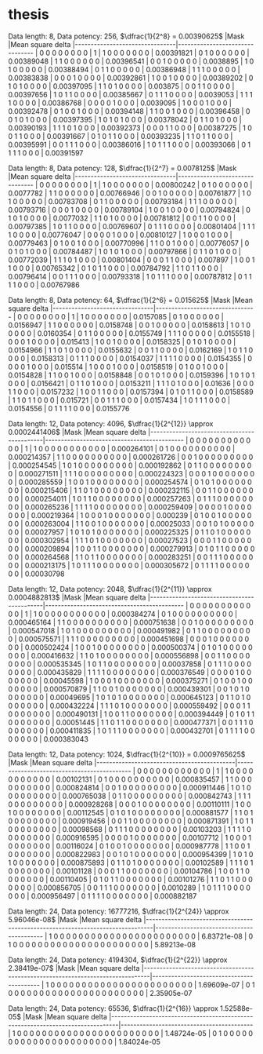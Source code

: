 # thesis

Data length: 8, Data potency: 256, $\dfrac{1}{2^8} = 0.00390625$ 
|Mask                            |Mean square delta
|--------------------------------|--------------------------------
|  0  0  0  0  0  0  0  0        |                               1
|  1  0  0  0  0  0  0  0        |                      0.00391821
|  0  1  0  0  0  0  0  0        |                      0.00389048
|  1  1  0  0  0  0  0  0        |                      0.00396541
|  0  0  1  0  0  0  0  0        |                       0.0038895
|  1  0  1  0  0  0  0  0        |                      0.00388494
|  0  1  1  0  0  0  0  0        |                      0.00386948
|  1  1  1  0  0  0  0  0        |                      0.00383838
|  0  0  0  1  0  0  0  0        |                      0.00392861
|  1  0  0  1  0  0  0  0        |                      0.00389202
|  0  1  0  1  0  0  0  0        |                      0.00397095
|  1  1  0  1  0  0  0  0        |                        0.003875
|  0  0  1  1  0  0  0  0        |                      0.00397656
|  1  0  1  1  0  0  0  0        |                      0.00385667
|  0  1  1  1  0  0  0  0        |                       0.0039053
|  1  1  1  1  0  0  0  0        |                      0.00386768
|  0  0  0  0  1  0  0  0        |                       0.0039095
|  1  0  0  0  1  0  0  0        |                      0.00392478
|  0  1  0  0  1  0  0  0        |                      0.00394148
|  1  1  0  0  1  0  0  0        |                      0.00396458
|  0  0  1  0  1  0  0  0        |                      0.00397395
|  1  0  1  0  1  0  0  0        |                      0.00378042
|  0  1  1  0  1  0  0  0        |                      0.00390193
|  1  1  1  0  1  0  0  0        |                      0.00392373
|  0  0  0  1  1  0  0  0        |                      0.00387275
|  1  0  0  1  1  0  0  0        |                      0.00391667
|  0  1  0  1  1  0  0  0        |                      0.00393235
|  1  1  0  1  1  0  0  0        |                      0.00395991
|  0  0  1  1  1  0  0  0        |                      0.00386016
|  1  0  1  1  1  0  0  0        |                      0.00393066
|  0  1  1  1  1  0  0  0        |                      0.00391597


Data length: 8, Data potency: 128, $\dfrac{1}{2^7} = 0.0078125$
|Mask                            |Mean square delta
|--------------------------------|--------------------------------
|  0  0  0  0  0  0  0  0        |                               1
|  1  0  0  0  0  0  0  0        |                      0.00800242
|  0  1  0  0  0  0  0  0        |                       0.0077782
|  1  1  0  0  0  0  0  0        |                      0.00766946
|  0  0  1  0  0  0  0  0        |                      0.00761877
|  1  0  1  0  0  0  0  0        |                      0.00783708
|  0  1  1  0  0  0  0  0        |                      0.00793184
|  1  1  1  0  0  0  0  0        |                      0.00793716
|  0  0  0  1  0  0  0  0        |                      0.00789104
|  1  0  0  1  0  0  0  0        |                      0.00794824
|  0  1  0  1  0  0  0  0        |                       0.0077032
|  1  1  0  1  0  0  0  0        |                      0.00781812
|  0  0  1  1  0  0  0  0        |                      0.00797385
|  1  0  1  1  0  0  0  0        |                      0.00769607
|  0  1  1  1  0  0  0  0        |                      0.00801404
|  1  1  1  1  0  0  0  0        |                      0.00776047
|  0  0  0  0  1  0  0  0        |                      0.00810127
|  1  0  0  0  1  0  0  0        |                      0.00779463
|  0  1  0  0  1  0  0  0        |                      0.00770996
|  1  1  0  0  1  0  0  0        |                      0.00776057
|  0  0  1  0  1  0  0  0        |                      0.00784487
|  1  0  1  0  1  0  0  0        |                      0.00797866
|  0  1  1  0  1  0  0  0        |                      0.00772039
|  1  1  1  0  1  0  0  0        |                      0.00801404
|  0  0  0  1  1  0  0  0        |                        0.007897
|  1  0  0  1  1  0  0  0        |                      0.00765342
|  0  1  0  1  1  0  0  0        |                      0.00784792
|  1  1  0  1  1  0  0  0        |                      0.00796414
|  0  0  1  1  1  0  0  0        |                      0.00793318
|  1  0  1  1  1  0  0  0        |                      0.00787812
|  0  1  1  1  1  0  0  0        |                      0.00767986

Data length: 8, Data potency: 64, $\dfrac{1}{2^6} = 0.015625$
|Mask                            |Mean square delta
|--------------------------------|--------------------------------
|  0  0  0  0  0  0  0  0        |                               1
|  1  0  0  0  0  0  0  0        |                       0.0157085
|  0  1  0  0  0  0  0  0        |                       0.0156947
|  1  1  0  0  0  0  0  0        |                       0.0158748
|  0  0  1  0  0  0  0  0        |                       0.0158613
|  1  0  1  0  0  0  0  0        |                       0.0160354
|  0  1  1  0  0  0  0  0        |                       0.0155749
|  1  1  1  0  0  0  0  0        |                       0.0155518
|  0  0  0  1  0  0  0  0        |                        0.015413
|  1  0  0  1  0  0  0  0        |                       0.0158325
|  0  1  0  1  0  0  0  0        |                       0.0154966
|  1  1  0  1  0  0  0  0        |                       0.0155632
|  0  0  1  1  0  0  0  0        |                       0.0162169
|  1  0  1  1  0  0  0  0        |                       0.0158313
|  0  1  1  1  0  0  0  0        |                       0.0154037
|  1  1  1  1  0  0  0  0        |                       0.0154355
|  0  0  0  0  1  0  0  0        |                        0.015514
|  1  0  0  0  1  0  0  0        |                       0.0158519
|  0  1  0  0  1  0  0  0        |                       0.0154828
|  1  1  0  0  1  0  0  0        |                       0.0158848
|  0  0  1  0  1  0  0  0        |                       0.0159396
|  1  0  1  0  1  0  0  0        |                       0.0156421
|  0  1  1  0  1  0  0  0        |                       0.0153211
|  1  1  1  0  1  0  0  0        |                         0.01636
|  0  0  0  1  1  0  0  0        |                       0.0157232
|  1  0  0  1  1  0  0  0        |                       0.0157394
|  0  1  0  1  1  0  0  0        |                       0.0158589
|  1  1  0  1  1  0  0  0        |                        0.015721
|  0  0  1  1  1  0  0  0        |                       0.0157434
|  1  0  1  1  1  0  0  0        |                       0.0154556
|  0  1  1  1  1  0  0  0        |                       0.0155776


Data length: 12, Data potency: 4096, $\dfrac{1}{2^{12}} \approx 0.0002441406$
|Mask                                        |Mean square delta
|--------------------------------------------|--------------------------------------------
|  0  0  0  0  0  0  0  0  0  0  0  0        |                                         1
|  1  0  0  0  0  0  0  0  0  0  0  0        |                               0.000264101
|  0  1  0  0  0  0  0  0  0  0  0  0        |                               0.000214357
|  1  1  0  0  0  0  0  0  0  0  0  0        |                               0.000261726
|  0  0  1  0  0  0  0  0  0  0  0  0        |                               0.000254545
|  1  0  1  0  0  0  0  0  0  0  0  0        |                               0.000192862
|  0  1  1  0  0  0  0  0  0  0  0  0        |                               0.000271511
|  1  1  1  0  0  0  0  0  0  0  0  0        |                               0.000224323
|  0  0  0  1  0  0  0  0  0  0  0  0        |                               0.000285559
|  1  0  0  1  0  0  0  0  0  0  0  0        |                               0.000254574
|  0  1  0  1  0  0  0  0  0  0  0  0        |                               0.000215406
|  1  1  0  1  0  0  0  0  0  0  0  0        |                               0.000232115
|  0  0  1  1  0  0  0  0  0  0  0  0        |                               0.000254011
|  1  0  1  1  0  0  0  0  0  0  0  0        |                               0.000257263
|  0  1  1  1  0  0  0  0  0  0  0  0        |                               0.000265236
|  1  1  1  1  0  0  0  0  0  0  0  0        |                               0.000259409
|  0  0  0  0  1  0  0  0  0  0  0  0        |                               0.000219364
|  1  0  0  0  1  0  0  0  0  0  0  0        |                                  0.000239
|  0  1  0  0  1  0  0  0  0  0  0  0        |                               0.000263004
|  1  1  0  0  1  0  0  0  0  0  0  0        |                                0.00025033
|  0  0  1  0  1  0  0  0  0  0  0  0        |                                0.00027957
|  1  0  1  0  1  0  0  0  0  0  0  0        |                               0.000225325
|  0  1  1  0  1  0  0  0  0  0  0  0        |                               0.000302954
|  1  1  1  0  1  0  0  0  0  0  0  0        |                                0.00027523
|  0  0  0  1  1  0  0  0  0  0  0  0        |                               0.000209894
|  1  0  0  1  1  0  0  0  0  0  0  0        |                               0.000279913
|  0  1  0  1  1  0  0  0  0  0  0  0        |                               0.000264568
|  1  1  0  1  1  0  0  0  0  0  0  0        |                               0.000283251
|  0  0  1  1  1  0  0  0  0  0  0  0        |                               0.000213175
|  1  0  1  1  1  0  0  0  0  0  0  0        |                               0.000305672
|  0  1  1  1  1  0  0  0  0  0  0  0        |                                0.00030798

Data length: 12, Data potency: 2048, $\dfrac{1}{2^{11}} \approx 0.0004882813$ 
|Mask                                        |Mean square delta
|--------------------------------------------|--------------------------------------------
|  0  0  0  0  0  0  0  0  0  0  0  0        |                                         1
|  1  0  0  0  0  0  0  0  0  0  0  0        |                               0.000384274
|  0  1  0  0  0  0  0  0  0  0  0  0        |                               0.000465164
|  1  1  0  0  0  0  0  0  0  0  0  0        |                               0.000751638
|  0  0  1  0  0  0  0  0  0  0  0  0        |                               0.000547018
|  1  0  1  0  0  0  0  0  0  0  0  0        |                               0.000491982
|  0  1  1  0  0  0  0  0  0  0  0  0        |                               0.000575571
|  1  1  1  0  0  0  0  0  0  0  0  0        |                               0.000451698
|  0  0  0  1  0  0  0  0  0  0  0  0        |                               0.000502424
|  1  0  0  1  0  0  0  0  0  0  0  0        |                               0.000500374
|  0  1  0  1  0  0  0  0  0  0  0  0        |                               0.000416632
|  1  1  0  1  0  0  0  0  0  0  0  0        |                               0.000556898
|  0  0  1  1  0  0  0  0  0  0  0  0        |                               0.000535345
|  1  0  1  1  0  0  0  0  0  0  0  0        |                                0.00037858
|  0  1  1  1  0  0  0  0  0  0  0  0        |                               0.000435829
|  1  1  1  1  0  0  0  0  0  0  0  0        |                               0.000376549
|  0  0  0  0  1  0  0  0  0  0  0  0        |                                0.00045598
|  1  0  0  0  1  0  0  0  0  0  0  0        |                               0.000375271
|  0  1  0  0  1  0  0  0  0  0  0  0        |                               0.000570879
|  1  1  0  0  1  0  0  0  0  0  0  0        |                               0.000439301
|  0  0  1  0  1  0  0  0  0  0  0  0        |                                0.00049695
|  1  0  1  0  1  0  0  0  0  0  0  0        |                               0.000645123
|  0  1  1  0  1  0  0  0  0  0  0  0        |                               0.000432224
|  1  1  1  0  1  0  0  0  0  0  0  0        |                               0.000559492
|  0  0  0  1  1  0  0  0  0  0  0  0        |                               0.000490131
|  1  0  0  1  1  0  0  0  0  0  0  0        |                               0.000394449
|  0  1  0  1  1  0  0  0  0  0  0  0        |                                0.00051445
|  1  1  0  1  1  0  0  0  0  0  0  0        |                               0.000477371
|  0  0  1  1  1  0  0  0  0  0  0  0        |                               0.000411835
|  1  0  1  1  1  0  0  0  0  0  0  0        |                               0.000432701
|  0  1  1  1  1  0  0  0  0  0  0  0        |                               0.000383043

Data length: 12, Data potency: 1024, $\dfrac{1}{2^{10}} = 0.0009765625$ 
|Mask                                        |Mean square delta
|--------------------------------------------|--------------------------------------------
|  0  0  0  0  0  0  0  0  0  0  0  0        |                                         1
|  1  0  0  0  0  0  0  0  0  0  0  0        |                                0.00102131
|  0  1  0  0  0  0  0  0  0  0  0  0        |                               0.000835457
|  1  1  0  0  0  0  0  0  0  0  0  0        |                               0.000824814
|  0  0  1  0  0  0  0  0  0  0  0  0        |                               0.000911446
|  1  0  1  0  0  0  0  0  0  0  0  0        |                               0.000765038
|  0  1  1  0  0  0  0  0  0  0  0  0        |                               0.000842743
|  1  1  1  0  0  0  0  0  0  0  0  0        |                               0.000928268
|  0  0  0  1  0  0  0  0  0  0  0  0        |                                0.00110111
|  1  0  0  1  0  0  0  0  0  0  0  0        |                                0.00112545
|  0  1  0  1  0  0  0  0  0  0  0  0        |                               0.000881577
|  1  1  0  1  0  0  0  0  0  0  0  0        |                               0.000919456
|  0  0  1  1  0  0  0  0  0  0  0  0        |                               0.000871391
|  1  0  1  1  0  0  0  0  0  0  0  0        |                                0.00098568
|  0  1  1  1  0  0  0  0  0  0  0  0        |                                0.00103203
|  1  1  1  1  0  0  0  0  0  0  0  0        |                               0.000916595
|  0  0  0  0  1  0  0  0  0  0  0  0        |                                0.00107712
|  1  0  0  0  1  0  0  0  0  0  0  0        |                                0.00116024
|  0  1  0  0  1  0  0  0  0  0  0  0        |                               0.000987778
|  1  1  0  0  1  0  0  0  0  0  0  0        |                               0.000822983
|  0  0  1  0  1  0  0  0  0  0  0  0        |                               0.000954399
|  1  0  1  0  1  0  0  0  0  0  0  0        |                               0.000875893
|  0  1  1  0  1  0  0  0  0  0  0  0        |                                0.00102589
|  1  1  1  0  1  0  0  0  0  0  0  0        |                                0.00101128
|  0  0  0  1  1  0  0  0  0  0  0  0        |                                0.00104786
|  1  0  0  1  1  0  0  0  0  0  0  0        |                                0.00110405
|  0  1  0  1  1  0  0  0  0  0  0  0        |                                0.00101276
|  1  1  0  1  1  0  0  0  0  0  0  0        |                               0.000856705
|  0  0  1  1  1  0  0  0  0  0  0  0        |                                 0.0010289
|  1  0  1  1  1  0  0  0  0  0  0  0        |                               0.000956497
|  0  1  1  1  1  0  0  0  0  0  0  0        |                               0.000882187

Data length: 24, Data potency: 16777216, $\dfrac{1}{2^{24}} \approx 5.96046e-08$
|Mask                                                                            |Mean square delta
|--------------------------------------------------------------------------------|------------------------------------------
|  1  0  0  0  0  0  0  0  0  0  0  0  0  0  0  0  0  0  0  0  0  0  0  0        |                               6.83721e-08
|  0  1  0  0  0  0  0  0  0  0  0  0  0  0  0  0  0  0  0  0  0  0  0  0        |                               5.89213e-08

Data length: 24, Data potency: 4194304, $\dfrac{1}{2^{22}} \approx 2.38419e-07$ 
|Mask                                                                            |Mean square delta
|--------------------------------------------------------------------------------|------------------------------------------
|  1  0  0  0  0  0  0  0  0  0  0  0  0  0  0  0  0  0  0  0  0  0  0  0        |                               1.69609e-07
|  0  1  0  0  0  0  0  0  0  0  0  0  0  0  0  0  0  0  0  0  0  0  0  0        |                               2.35905e-07

Data length: 24, Data potency: 65536, $\dfrac{1}{2^{16}} \approx 1.52588e-05$ 
|Mask                                                                            |Mean square delta
|--------------------------------------------------------------------------------|------------------------------------------
|  1  0  0  0  0  0  0  0  0  0  0  0  0  0  0  0  0  0  0  0  0  0  0  0        |                               1.48724e-05
|  0  1  0  0  0  0  0  0  0  0  0  0  0  0  0  0  0  0  0  0  0  0  0  0        |                               1.84024e-05